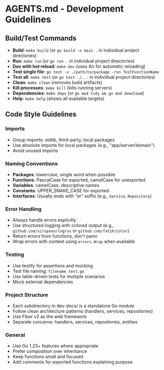 # AGENTS.md - Development Guidelines

## Build/Test Commands
- **Build**: `make build` (or `go build -o main .` in individual project directories)
- **Run**: `make run` (or `go run .` in individual project directories)  
- **Dev with hot reload**: `make dev` (uses Air for automatic reloading)
- **Test single file**: `go test -v ./path/to/package -run TestFunctionName`
- **Test all**: `make test` (or `go test ./...` in individual project directories)
- **Clean**: `make clean` (removes build artifacts)
- **Kill processes**: `make kill` (kills running servers)
- **Dependencies**: `make deps` (or `go mod tidy && go mod download`)
- **Help**: `make help` (shows all available targets)

## Code Style Guidelines

### Imports
- Group imports: stdlib, third-party, local packages
- Use absolute imports for local packages (e.g., "app/server/domain")
- Avoid unused imports

### Naming Conventions  
- **Packages**: lowercase, single word when possible
- **Functions**: PascalCase for exported, camelCase for unexported
- **Variables**: camelCase, descriptive names
- **Constants**: UPPER_SNAKE_CASE for exported
- **Interfaces**: Usually ends with "er" suffix (e.g., `Service`, `Repository`)

### Error Handling
- Always handle errors explicitly
- Use structured logging with colored output (e.g., `github.com/sirupsen/logrus` or `github.com/fatih/color`)
- Return errors from functions, don't panic
- Wrap errors with context using `errors.Wrap` when available

### Testing
- Use testify for assertions and mocking
- Test file naming: `filename_test.go`
- Use table-driven tests for multiple scenarios
- Mock external dependencies

### Project Structure
- Each subdirectory in dev-docs/ is a standalone Go module
- Follow clean architecture patterns (handlers, services, repositories)
- Use Fiber v2 as the web framework
- Separate concerns: handlers, services, repositories, entities

### General
- Use Go 1.23+ features where appropriate
- Prefer composition over inheritance
- Keep functions small and focused
- Add comments for exported functions explaining purpose